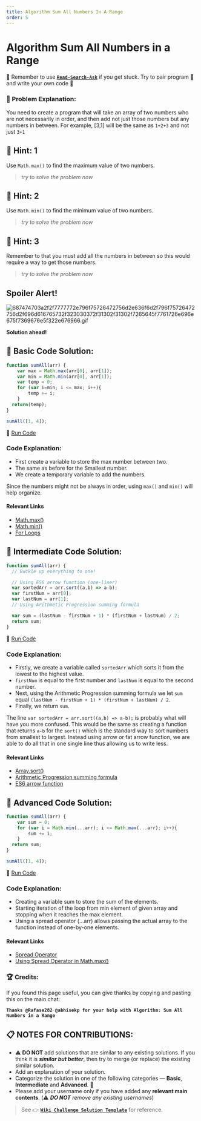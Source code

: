 ```yaml
---
title: Algorithm Sum All Numbers In A Range
order: 5
---
```

# Algorithm Sum All Numbers in a Range

:triangular_flag_on_post: Remember to use [**`Read-Search-Ask`**](FreeCodeCamp-Get-Help) if you get stuck. Try to pair program :busts_in_silhouette: and write your own code :pencil:

### :checkered_flag: Problem Explanation:

You need to create a program that will take an array of two numbers who are not necessarily in order, and then add not just those numbers but any numbers in between. For example, [3,1] will be the same as `1+2+3` and not just `3+1`

## :speech_balloon: Hint: 1

Use `Math.max()` to find the maximum value of two numbers.

> _try to solve the problem now_

## :speech_balloon: Hint: 2

Use `Math.min()` to find the minimum value of two numbers.

> _try to solve the problem now_

## :speech_balloon: Hint: 3

Remember to that you must add all the numbers in between so this would require a way to get those numbers.

> _try to solve the problem now_

## Spoiler Alert!

![687474703a2f2f7777772e796f75726472756d2e636f6d2f796f75726472756d2f696d616765732f323030372f31302f31302f7265645f7761726e696e675f7369676e5f322e676966.gif](https://files.gitter.im/FreeCodeCamp/Wiki/nlOm/thumb/687474703a2f2f7777772e796f75726472756d2e636f6d2f796f75726472756d2f696d616765732f323030372f31302f31302f7265645f7761726e696e675f7369676e5f322e676966.gif)

**Solution ahead!**

## :beginner: Basic Code Solution:

```javascript
function sumAll(arr) {
    var max = Math.max(arr[0], arr[1]);
    var min = Math.min(arr[0], arr[1]);
    var temp = 0;
    for (var i=min; i <= max; i++){
        temp += i;
    }
  return(temp);
}

sumAll([1, 4]);
```

:rocket: [Run Code](https://repl.it/CLm6/0)

### Code Explanation:

- First create a variable to store the max number between two.
- The same as before for the Smallest number.
- We create a temporary variable to add the numbers.

Since the numbers might not be always in order, using `max()` and `min()` will help organize.

#### Relevant Links

- [Math.max()](JS-Math-Max)
- [Math.min()](JS-Math-Min)
- [For Loops](JS-For-Loop)

## :sunflower: Intermediate Code Solution:

```javascript
function sumAll(arr) {
  // Buckle up everything to one!

  // Using ES6 arrow function (one-liner)
  var sortedArr = arr.sort((a,b) => a-b);
  var firstNum = arr[0];
  var lastNum = arr[1];
  // Using Arithmetic Progression summing formula

  var sum = (lastNum - firstNum + 1) * (firstNum + lastNum) / 2;
  return sum;
}
```

:rocket: [Run Code](https://repl.it/CLm7/0)

### Code Explanation:

- Firstly, we create a variable called `sortedArr` which sorts it from the lowest to the highest value.
- `firstNum` is equal to the first number and `lastNum` is equal to the second number.
- Next, using the Arithmetic Progression summing formula we let `sum` equal `(lastNum - firstNum + 1) * (firstNum + lastNum) / 2`.
- Finally, we return `sum`.

The line `var sortedArr = arr.sort((a,b) => a-b);` is probably what will have you more confused. This would be the same as creating a function that returns `a-b` for the `sort()` which is the standard way to sort numbers from smallest to largest. Instead using arrow or fat arrow function, we are able to do all that in one single line thus allowing us to write less.

#### Relevant Links

- [Array.sort()](JS-Array-Prototype-Sort)
- [Arithmetic Progression summing formula](https://en.wikipedia.org/wiki/Arithmetic_progression#Sum)
- [ES6 arrow function](https://developer.mozilla.org/en-US/docs/Web/JavaScript/Reference/Functions/Arrow_functions)

## :rotating_light: Advanced Code Solution:

```javascript
function sumAll(arr) {
    var sum = 0;
    for (var i = Math.min(...arr); i <= Math.max(...arr); i++){
        sum += i;
    }
  return sum;
}

sumAll([1, 4]);
```

:rocket: [Run Code](https://repl.it/CLm8/0)

### Code Explanation:

- Creating a variable sum to store the sum of the elements.
- Starting iteration of the loop from min element of given array and stopping when it reaches the max element.
- Using a spread operator (...arr) allows passing the actual array to the function instead of one-by-one elements.

#### Relevant Links

- [Spread Operator](https://developer.mozilla.org/en-US/docs/Web/JavaScript/Reference/Operators/Spread_operator)
- [Using Spread Operator in Math.max()](https://developer.mozilla.org/en-US/docs/Web/JavaScript/Reference/Global_Objects/Math/max)

### :trophy: Credits:

If you found this page useful, you can give thanks by copying and pasting this on the main chat:

**`Thanks @Rafase282 @abhisekp for your help with Algorithm: Sum All Numbers in a Range`**

## :clipboard: NOTES FOR CONTRIBUTIONS:

- :warning: **DO NOT** add solutions that are similar to any existing solutions. If you think it is **_similar but better_**, then try to merge (or replace) the existing similar solution.
- Add an explanation of your solution.
- Categorize the solution in one of the following categories &mdash; **Basic**, **Intermediate** and **Advanced**. :traffic_light:
- Please add your username only if you have added any **relevant main contents**. (:warning: **_DO NOT_** _remove any existing usernames_)

> See :point_right: [**`Wiki Challenge Solution Template`**](Wiki-Template-Challenge-Solution) for reference.
